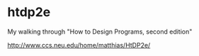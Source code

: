 # htdp2e
My walking through "How to Design Programs, second edition"

http://www.ccs.neu.edu/home/matthias/HtDP2e/
